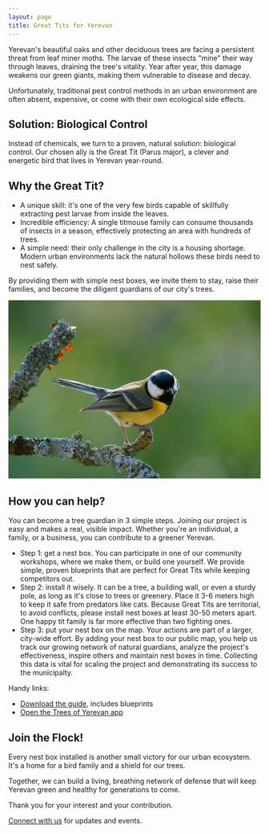 ```yaml
---
layout: page
title: Great Tits for Yerevan
---
```


Yerevan's beautiful oaks and other deciduous trees are facing a persistent threat from leaf miner moths. The larvae of these insects "mine" their way through leaves, draining the tree's vitality. Year after year, this damage weakens our green giants, making them vulnerable to disease and decay.

Unfortunately, traditional pest control methods in an urban environment are often absent, expensive, or come with their own ecological side effects.

## Solution: Biological Control

Instead of chemicals, we turn to a proven, natural solution: biological control. Our chosen ally is the Great Tit (Parus major), a clever and energetic bird that lives in Yerevan year-round.

## Why the Great Tit?

* A unique skill: it's one of the very few birds capable of skillfully extracting pest larvae from inside the leaves.
* Incredible efficiency: A single titmouse family can consume thousands of insects in a season, effectively protecting an area with hundreds of trees.
* A simple need: their only challenge in the city is a housing shortage. Modern urban environments lack the natural hollows these birds need to nest safely.

By providing them with simple nest boxes, we invite them to stay, raise their families, and become the diligent guardians of our city's trees.

![Great Tit](./parus-major-2.jpg)

## How you can help?

You can become a tree guardian in 3 simple steps.
Joining our project is easy and makes a real, visible impact.
Whether you're an individual, a family, or a business, you can contribute to a greener Yerevan.

- Step 1: get a nest box. You can participate in one of our community workshops, where we make them, or build one yourself. We provide simple, proven blueprints that are perfect for Great Tits while keeping competitors out.
- Step 2: install it wisely. It can be a tree, a building wall, or even a sturdy pole, as long as it's close to trees or greenery. Place it 3-6 meters high to keep it safe from predators like cats. Because Great Tits are territorial, to avoid conflicts, please install nest boxes at least 30-50 meters apart. One happy tit family is far more effective than two fighting ones.
- Step 3: put your nest box on the map. Your actions are part of a larger, city-wide effort. By adding your nest box to our public map, you help us track our growing network of natural guardians, analyze the project's effectiveness, inspire others and maintain nest boxes in time. Collecting this data is vital for scaling the project and demonstrating its success to the municipalty.

Handy links:

- [Download the guide][1], includes blueprints
- [Open the Trees of Yerevan app](https://yerevan.treemaps.app/)

## Join the Flock!

Every nest box installed is another small victory for our urban ecosystem.
It's a home for a bird family and a shield for our trees.

Together, we can build a living, breathing network of defense that will keep Yerevan green and healthy for generations to come.

Thank you for your interest and your contribution.

[Connect with us](/connect/) for updates and events.

[1]: Great-Tits-for-Yerevan.pdf
